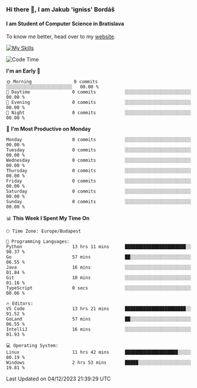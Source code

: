 ### Hi there 👋, I am Jakub 'igniss' Bordáš

#### I am Student of Computer Science in Bratislava
To know me better, head over to my [website](https://bordas.sk).

[![My Skills](https://skillicons.dev/icons?i=js,html,css,figma,svelte,java,kotlin,python,postgresql,typescript,nest,nodejs)](https://bordas.sk)


<!--START_SECTION:waka-->
![Code Time](http://img.shields.io/badge/Code%20Time-1%2C300%20hrs%2010%20mins-blue)

**I'm an Early 🐤** 

```text
🌞 Morning                0 commits           ░░░░░░░░░░░░░░░░░░░░░░░░░   00.00 % 
🌆 Daytime                0 commits           ░░░░░░░░░░░░░░░░░░░░░░░░░   00.00 % 
🌃 Evening                0 commits           ░░░░░░░░░░░░░░░░░░░░░░░░░   00.00 % 
🌙 Night                  0 commits           ░░░░░░░░░░░░░░░░░░░░░░░░░   00.00 % 
```
📅 **I'm Most Productive on Monday** 

```text
Monday                   0 commits           ░░░░░░░░░░░░░░░░░░░░░░░░░   00.00 % 
Tuesday                  0 commits           ░░░░░░░░░░░░░░░░░░░░░░░░░   00.00 % 
Wednesday                0 commits           ░░░░░░░░░░░░░░░░░░░░░░░░░   00.00 % 
Thursday                 0 commits           ░░░░░░░░░░░░░░░░░░░░░░░░░   00.00 % 
Friday                   0 commits           ░░░░░░░░░░░░░░░░░░░░░░░░░   00.00 % 
Saturday                 0 commits           ░░░░░░░░░░░░░░░░░░░░░░░░░   00.00 % 
Sunday                   0 commits           ░░░░░░░░░░░░░░░░░░░░░░░░░   00.00 % 
```


📊 **This Week I Spent My Time On** 

```text
🕑︎ Time Zone: Europe/Budapest

💬 Programming Languages: 
Python                   13 hrs 11 mins      ███████████████████████░░   90.37 % 
Go                       57 mins             ██░░░░░░░░░░░░░░░░░░░░░░░   06.55 % 
Java                     16 mins             ░░░░░░░░░░░░░░░░░░░░░░░░░   01.84 % 
Git                      10 mins             ░░░░░░░░░░░░░░░░░░░░░░░░░   01.16 % 
TypeScript               0 secs              ░░░░░░░░░░░░░░░░░░░░░░░░░   00.06 % 

🔥 Editors: 
VS Code                  13 hrs 21 mins      ███████████████████████░░   91.52 % 
GoLand                   57 mins             ██░░░░░░░░░░░░░░░░░░░░░░░   06.55 % 
IntelliJ                 16 mins             ░░░░░░░░░░░░░░░░░░░░░░░░░   01.93 % 

💻 Operating System: 
Linux                    11 hrs 42 mins      ████████████████████░░░░░   80.19 % 
Windows                  2 hrs 53 mins       █████░░░░░░░░░░░░░░░░░░░░   19.81 % 
```


 Last Updated on 04/12/2023 21:39:29 UTC
<!--END_SECTION:waka-->
